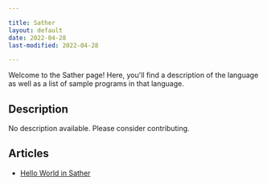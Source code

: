 ```yaml
---

title: Sather
layout: default
date: 2022-04-28
last-modified: 2022-04-28

---
```


Welcome to the Sather page! Here, you'll find a description of the language as well as a list of sample programs in that language.

## Description

No description available. Please consider contributing.

## Articles

- [Hello World in Sather](https://sampleprograms.io/projects/hello-world/sather)